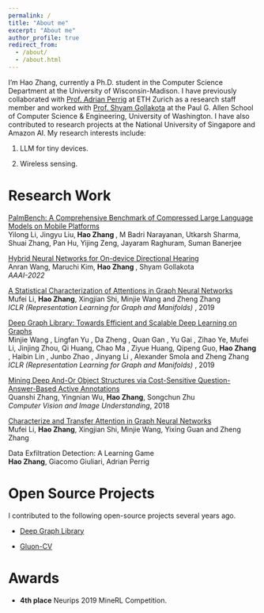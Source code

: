 ```yaml
---
permalink: /
title: "About me"
excerpt: "About me"
author_profile: true
redirect_from: 
  - /about/
  - /about.html
---
```

I’m Hao Zhang, currently a Ph.D. student in the Computer Science Department at the University of Wisconsin-Madison. I have previously collaborated with [Prof. Adrian Perrig](https://netsec.ethz.ch/people/aperrig/)  at ETH Zurich as a research staff member and worked with  [Prof. Shyam Gollakota](https://homes.cs.washington.edu/~gshyam/) at the Paul G. Allen School of Computer Science & Engineering, University of Washington. I have also contributed to research projects at the National University of Singapore and Amazon AI. My research interests include:

1. LLM for tiny devices.<br>

2. Wireless sensing.



Research Work
======

[PalmBench: A Comprehensive Benchmark of Compressed Large Language Models on Mobile Platforms](https://arxiv.org/pdf/2410.05315)<br>
Yilong Li, Jingyu Liu,<b> Hao Zhang </b>, M Badri Narayanan, Utkarsh Sharma, Shuai Zhang, Pan Hu, Yijing Zeng, Jayaram Raghuram, Suman Banerjee<br>


[Hybrid Neural Networks for On-device Directional Hearing](https://homes.cs.washington.edu/~gshyam/Papers/hybridbeam.pdf)<br>
Anran Wang, Maruchi Kim, <b> Hao Zhang </b>, Shyam Gollakota<br>
<i> AAAI-2022 </i><br>



[A Statistical Characterization of Attentions in Graph Neural Networks](https://rlgm.github.io/papers/62.pdf)<br>
Mufei Li, <b>Hao Zhang</b>, Xingjian Shi, Minjie Wang and Zheng Zhang <br>
<i> ICLR (Representation Learning for Graph and Manifolds) </i>, 2019<br>

[Deep Graph Library: Towards Efficient and Scalable Deep Learning on Graphs](https://arxiv.org/abs/1909.01315v1)<br>
Minjie Wang , Lingfan Yu , Da Zheng , Quan Gan , Yu Gai , Zihao Ye, Mufei Li, Jinjing Zhou, Qi
Huang, Chao Ma , Ziyue Huang, Qipeng Guo, <b>Hao Zhang</b> , Haibin Lin , Junbo Zhao , Jinyang Li ,
Alexander Smola and Zheng Zhang <br>
<i> ICLR (Representation Learning for Graph and Manifolds) </i>, 2019<br>

[Mining Deep And-Or Object Structures via Cost-Sensitive Question-Answer-Based Active Annotations](https://arxiv.org/abs/1708.03911)<br>
Quanshi Zhang, Yingnian Wu, <b>Hao Zhang</b>, Songchun Zhu <br>
<i> Computer Vision and Image Understanding</i>, 2018<br> 

[Characterize and Transfer Attention in Graph Neural Networks](https://openreview.net/pdf?id=SkeBBJrFPH)<br>
Mufei Li, <b>Hao Zhang</b>, Xingjian Shi, Minjie Wang, Yixing Guan and Zheng Zhang <br>


Data Exfiltration Detection: A Learning Game <br>
<b>Hao Zhang</b>, Giacomo Giuliari, Adrian Perrig <br>

Open Source Projects
======
I contributed to the following open-source projects several years ago.

* [Deep Graph Library](https://github.com/dmlc/dgl)
  
* [Gluon-CV](https://github.com/dmlc/gluon-cv)

Awards
======
* <b>4th place</b> Neurips 2019 MineRL Competition.




